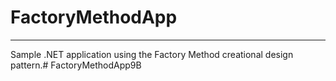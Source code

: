 # FactoryMethodApp
***********
Sample .NET application using the Factory Method creational design pattern.# FactoryMethodApp9B
